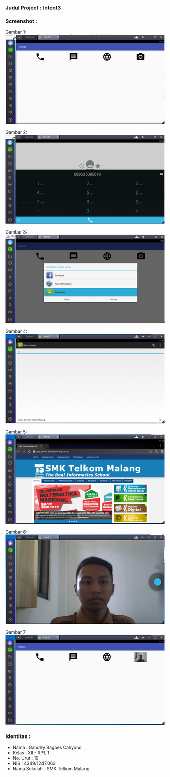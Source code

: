 ### Judul Project : Intent3

### Screenshot : 
Gambar 1: 
![alt text](https://github.com/gandhybagoes/Intent3/blob/master/3.1.PNG "Gambar 1")

Gambar 2: 
![alt text](https://github.com/gandhybagoes/Intent3/blob/master/3.2.PNG "Gambar 2")

Gambar 3: 
![alt text](https://github.com/gandhybagoes/Intent3/blob/master/3.3.PNG "Gambar 3")

Gambar 4: 
![alt text](https://github.com/gandhybagoes/Intent3/blob/master/3.4.PNG "Gambar 4")

Gambar 5: 
![alt text](https://github.com/gandhybagoes/Intent3/blob/master/3.5.PNG "Gambar 5")

Gambar 6: 
![alt text](https://github.com/gandhybagoes/Intent3/blob/master/3.6.PNG "Gambar 6")

Gambar 7: 
![alt text](https://github.com/gandhybagoes/Intent3/blob/master/3.7.PNG "Gambar 7")

### Identitas :
+ Nama : Gandhy Bagoes Cahyono
+ Kelas : XII - RPL 1
+ No. Urut : 19
+ NIS : 4349/1247.063
+ Nama Sekolah : SMK Telkom Malang
